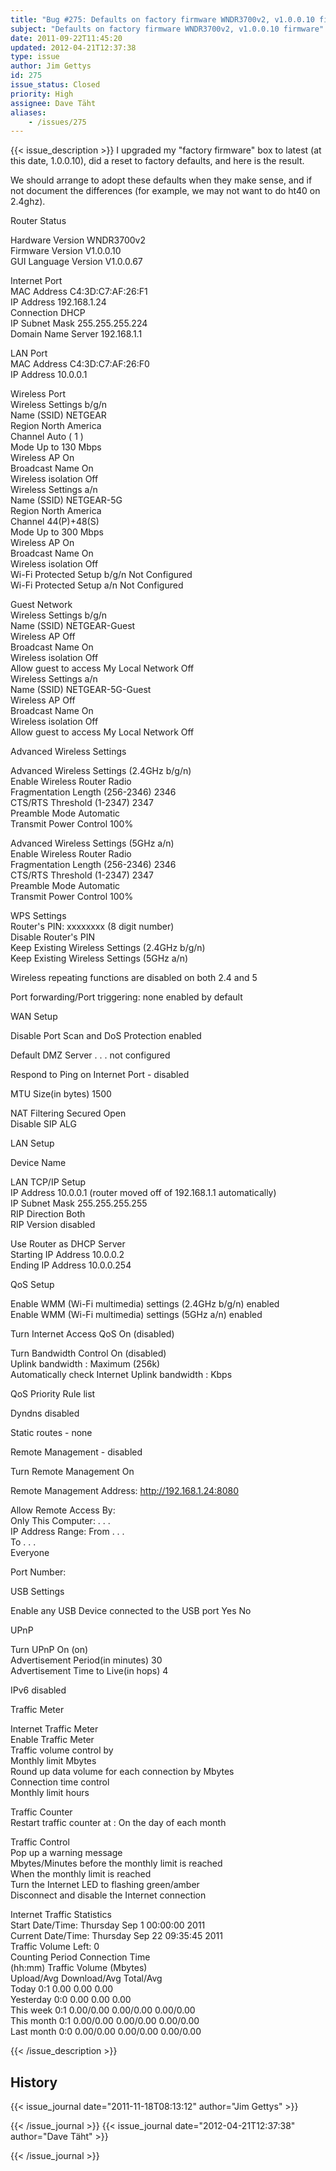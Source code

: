 ```yaml
---
title: "Bug #275: Defaults on factory firmware WNDR3700v2, v1.0.0.10 firmware"
subject: "Defaults on factory firmware WNDR3700v2, v1.0.0.10 firmware"
date: 2011-09-22T11:45:20
updated: 2012-04-21T12:37:38
type: issue
author: Jim Gettys
id: 275
issue_status: Closed
priority: High
assignee: Dave Täht
aliases:
    - /issues/275
---
```


{{< issue_description >}}
I upgraded my "factory firmware" box to latest (at this date, 1.0.0.10),
did a reset to factory defaults, and here is the result.

We should arrange to adopt these defaults when they make sense, and if
not document the differences (for example, we may not want to do ht40 on
2.4ghz).

Router Status

Hardware Version WNDR3700v2\
Firmware Version V1.0.0.10\
GUI Language Version V1.0.0.67

Internet Port\
MAC Address C4:3D:C7:AF:26:F1\
IP Address 192.168.1.24\
Connection DHCP\
IP Subnet Mask 255.255.255.224\
Domain Name Server 192.168.1.1

LAN Port\
MAC Address C4:3D:C7:AF:26:F0\
IP Address 10.0.0.1

Wireless Port\
Wireless Settings b/g/n\
Name (SSID) NETGEAR\
Region North America\
Channel Auto ( 1 )\
Mode Up to 130 Mbps\
Wireless AP On\
Broadcast Name On\
Wireless isolation Off\
Wireless Settings a/n\
Name (SSID) NETGEAR-5G\
Region North America\
Channel 44(P)+48(S)\
Mode Up to 300 Mbps\
Wireless AP On\
Broadcast Name On\
Wireless isolation Off\
Wi-Fi Protected Setup b/g/n Not Configured\
Wi-Fi Protected Setup a/n Not Configured

Guest Network\
Wireless Settings b/g/n\
Name (SSID) NETGEAR-Guest\
Wireless AP Off\
Broadcast Name On\
Wireless isolation Off\
Allow guest to access My Local Network Off\
Wireless Settings a/n\
Name (SSID) NETGEAR-5G-Guest\
Wireless AP Off\
Broadcast Name On\
Wireless isolation Off\
Allow guest to access My Local Network Off

Advanced Wireless Settings

Advanced Wireless Settings (2.4GHz b/g/n)\
Enable Wireless Router Radio\
Fragmentation Length (256-2346) 2346\
CTS/RTS Threshold (1-2347) 2347\
Preamble Mode Automatic\
Transmit Power Control 100%

Advanced Wireless Settings (5GHz a/n)\
Enable Wireless Router Radio\
Fragmentation Length (256-2346) 2346\
CTS/RTS Threshold (1-2347) 2347\
Preamble Mode Automatic\
Transmit Power Control 100%

WPS Settings\
Router's PIN: xxxxxxxx (8 digit number)\
Disable Router's PIN\
Keep Existing Wireless Settings (2.4GHz b/g/n)\
Keep Existing Wireless Settings (5GHz a/n)

Wireless repeating functions are disabled on both 2.4 and 5

Port forwarding/Port triggering: none enabled by default

WAN Setup

Disable Port Scan and DoS Protection enabled

Default DMZ Server . . . not configured

Respond to Ping on Internet Port - disabled

MTU Size(in bytes) 1500

NAT Filtering Secured Open\
Disable SIP ALG

LAN Setup

Device Name

LAN TCP/IP Setup\
IP Address 10.0.0.1 (router moved off of 192.168.1.1 automatically)\
IP Subnet Mask 255.255.255.255\
RIP Direction Both\
RIP Version disabled

Use Router as DHCP Server\
Starting IP Address 10.0.0.2\
Ending IP Address 10.0.0.254

QoS Setup

Enable WMM (Wi-Fi multimedia) settings (2.4GHz b/g/n) enabled\
Enable WMM (Wi-Fi multimedia) settings (5GHz a/n) enabled

Turn Internet Access QoS On (disabled)

Turn Bandwidth Control On (disabled)\
Uplink bandwidth : Maximum (256k)\
Automatically check Internet Uplink bandwidth : Kbps

QoS Priority Rule list

Dyndns disabled

Static routes - none

Remote Management - disabled

Turn Remote Management On

Remote Management Address: http://192.168.1.24:8080

Allow Remote Access By:\
Only This Computer: . . .\
IP Address Range: From . . .\
To . . .\
Everyone

Port Number:

USB Settings

Enable any USB Device connected to the USB port Yes No

UPnP

Turn UPnP On (on)\
Advertisement Period(in minutes) 30\
Advertisement Time to Live(in hops) 4

IPv6 disabled

Traffic Meter

Internet Traffic Meter\
Enable Traffic Meter\
Traffic volume control by\
Monthly limit Mbytes\
Round up data volume for each connection by Mbytes\
Connection time control\
Monthly limit hours

Traffic Counter\
Restart traffic counter at : On the day of each month

Traffic Control\
Pop up a warning message\
Mbytes/Minutes before the monthly limit is reached\
When the monthly limit is reached\
Turn the Internet LED to flashing green/amber\
Disconnect and disable the Internet connection

Internet Traffic Statistics\
Start Date/Time: Thursday Sep 1 00:00:00 2011\
Current Date/Time: Thursday Sep 22 09:35:45 2011\
Traffic Volume Left: 0\
Counting Period Connection Time\
(hh:mm) Traffic Volume (Mbytes)\
Upload/Avg Download/Avg Total/Avg\
Today 0:1 0.00 0.00 0.00\
Yesterday 0:0 0.00 0.00 0.00\
This week 0:1 0.00/0.00 0.00/0.00 0.00/0.00\
This month 0:1 0.00/0.00 0.00/0.00 0.00/0.00\
Last month 0:0 0.00/0.00 0.00/0.00 0.00/0.00


{{< /issue_description >}}

## History
{{< issue_journal date="2011-11-18T08:13:12" author="Jim Gettys" >}}

{{< /issue_journal >}}
{{< issue_journal date="2012-04-21T12:37:38" author="Dave Täht" >}}

{{< /issue_journal >}}

